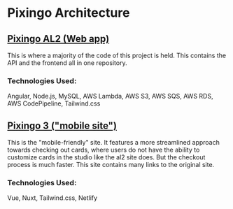 # Pixingo Architecture

## [Pixingo AL2 (Web app)](https://pixingo.com/)
This is where a majority of the code of this project is held. This contains the API and the frontend all in one repository.

### Technologies Used:
Angular, Node.js, MySQL, AWS Lambda, AWS S3, AWS SQS, AWS RDS, AWS CodePipeline, Tailwind.css

## [Pixingo 3 ("mobile site")](https://m.pixingo.com/)
This is the "mobile-friendly" site. It features a more streamlined approach towards checking out cards, where users do not have the ability to customize cards in the studio like the al2 site does. But the checkout process is much faster. This site contains many links to the original site.

### Technologies Used:
Vue, Nuxt, Tailwind.css, Netlify
